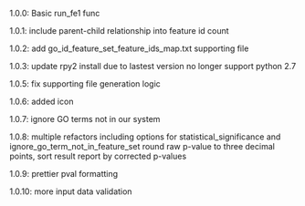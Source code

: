 1.0.0: Basic run_fe1 func

1.0.1: include parent-child relationship into feature id count

1.0.2: add go_id_feature_set_feature_ids_map.txt supporting file

1.0.3: update rpy2 install due to lastest version no longer support python 2.7

1.0.5: fix supporting file generation logic

1.0.6: added icon

1.0.7: ignore GO terms not in our system

1.0.8: multiple refactors including options for statistical_significance and ignore_go_term_not_in_feature_set
	   round raw p-value to three decimal points, sort result report by corrected p-values

1.0.9: prettier pval formatting

1.0.10: more input data validation
